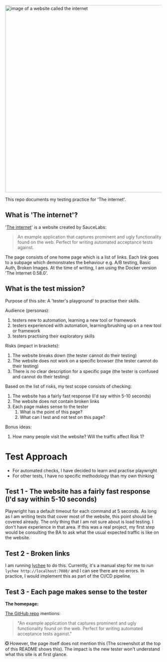 <img width="600" alt="image of a website called the internet" src="https://github.com/p2635/playwright-the-internet/assets/4522927/f00d2e25-58c8-48fa-92cd-3f8dd8878635">

This repo documents my testing practice for 'The internet'.

## What is 'The internet'?

'[The internet](https://github.com/saucelabs/the-internet)' is a website created by SauceLabs:

> An example application that captures prominent and ugly functionality found on the web. Perfect for writing automated acceptance tests against.

The page consists of one home page which is a list of links. Each link goes to a subpage which demonstrates the behaviour e.g. A/B testing, Basic Auth, Broken Images. At the time of writing, I am using the Docker version 'The Internet 0.58.0'.

## What is the test mission?

Purpose of this site: A 'tester's playground' to practise their skills.

Audience (personas):

1. testers new to automation, learning a new tool or framework
2. testers experienced with automation, learning/brushing up on a new tool or framework
3. testers practising their exploratory skills

Risks (impact in brackets):

1. The website breaks down (the tester cannot do their testing)
2. The website does not work on a specific browser (the tester cannot do their testing)
3. There is no clear description for a specific page (the tester is confused and cannot do their testing)

Based on the list of risks, my test scope consists of checking:

1. The website has a fairly fast response (I'd say within 5-10 seconds)
2. The website does not contain broken links
3. Each page makes sense to the tester
   1. What is the point of this page?
   2. What can I test and not test on this page?

Bonus ideas:

1. How many people visit the website? Will the traffic affect Risk 1?

# Test Approach

- For automated checks, I have decided to learn and practise playwright
- For other tests, I have no specific methodology than my own thinking

## Test 1 - The website has a fairly fast response (I'd say within 5-10 seconds)

Playwright has a default timeout for each command at 5 seconds. As long as I am writing tests that cover most of the website, this point should be covered already. The only thing that I am not sure about is load testing. I don't have experience in that area. If this was a real project, my first step would be consulting the BA to ask what the usual expected traffic is like on the website.

## Test 2 - Broken links

I am running [lychee](https://github.com/lycheeverse/lychee) to do this. Currently, it's a manual step for me to run `lychee http://localhost:7080/` and I can see there are no errors. In practice, I would implement this as part of the CI/CD pipeline.

## Test 3 - Each page makes sense to the tester

**The homepage:**

[The GitHub repo](https://github.com/saucelabs/the-internet) mentions:

> "An example application that captures prominent and ugly functionality found on the web. Perfect for writing automated acceptance tests against."

:negative_squared_cross_mark: However, the page itself does not mention this (The screenshot at the top of this README shows this). The impact is the new tester won't understand what this site is at first glance.
